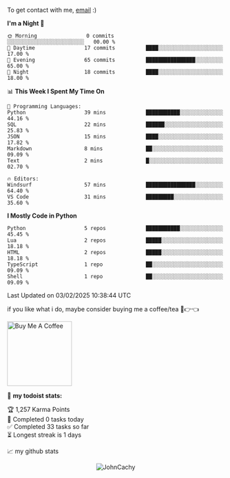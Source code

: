 To get contact with me, [email](mailto:ami@johncachy.us.kg) :)


<!--START_SECTION:waka-->
**I'm a Night 🦉** 

```text
🌞 Morning                0 commits           ░░░░░░░░░░░░░░░░░░░░░░░░░   00.00 % 
🌆 Daytime                17 commits          ████░░░░░░░░░░░░░░░░░░░░░   17.00 % 
🌃 Evening                65 commits          ████████████████░░░░░░░░░   65.00 % 
🌙 Night                  18 commits          ████░░░░░░░░░░░░░░░░░░░░░   18.00 % 
```


📊 **This Week I Spent My Time On** 

```text
💬 Programming Languages: 
Python                   39 mins             ███████████░░░░░░░░░░░░░░   44.16 % 
SQL                      22 mins             ██████░░░░░░░░░░░░░░░░░░░   25.83 % 
JSON                     15 mins             ████░░░░░░░░░░░░░░░░░░░░░   17.82 % 
Markdown                 8 mins              ██░░░░░░░░░░░░░░░░░░░░░░░   09.09 % 
Text                     2 mins              █░░░░░░░░░░░░░░░░░░░░░░░░   02.70 % 

🔥 Editors: 
Windsurf                 57 mins             ████████████████░░░░░░░░░   64.40 % 
VS Code                  31 mins             █████████░░░░░░░░░░░░░░░░   35.60 % 
```

**I Mostly Code in Python** 

```text
Python                   5 repos             ███████████░░░░░░░░░░░░░░   45.45 % 
Lua                      2 repos             █████░░░░░░░░░░░░░░░░░░░░   18.18 % 
HTML                     2 repos             █████░░░░░░░░░░░░░░░░░░░░   18.18 % 
TypeScript               1 repo              ██░░░░░░░░░░░░░░░░░░░░░░░   09.09 % 
Shell                    1 repo              ██░░░░░░░░░░░░░░░░░░░░░░░   09.09 % 
```




 Last Updated on 03/02/2025 10:38:44 UTC
<!--END_SECTION:waka-->

if you like what i do, maybe consider buying me a coffee/tea 🥺👉👈

<a href="https://buymeacoffee.com/johncachy" target="_blank"><img src="https://cdn.buymeacoffee.com/buttons/v2/default-red.png" alt="Buy Me A Coffee" width="150" ></a>

🚧 **my todoist stats:**

<!-- TODO-IST:START -->
🏆  1,257 Karma Points           
🌸  Completed 0 tasks today           
✅  Completed 33 tasks so far           
⏳  Longest streak is 1 days
<!-- TODO-IST:END -->

📈 my github stats

<p align="center"> <img src="https://github-readme-stats.vercel.app/api?username=chinshunyu&show_icons=true&theme=gotham" alt="JohnCachy" />




